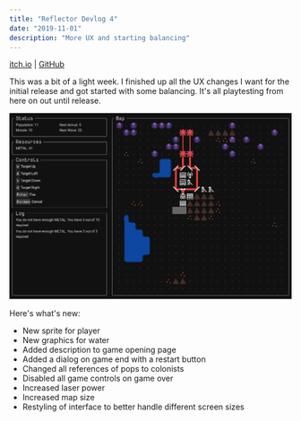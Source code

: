 ```yaml
---
title: "Reflector Devlog 4"
date: "2019-11-01"
description: "More UX and starting balancing"
---
```


<a href="https://mscottmoore.itch.io/reflector" target="_blank">itch.io</a> | <a href="https://github.com/mscottmoore/reflector" target="_blank">GitHub</a>

This was a bit of a light week. I finished up all the UX changes I want for the initial release and got started with some balancing. It's all playtesting from here on out until release.

![screenshot](./screenshot.png)

Here's what's new:

- New sprite for player
- New graphics for water
- Added description to game opening page
- Added a dialog on game end with a restart button
- Changed all references of pops to colonists
- Disabled all game controls on game over
- Increased laser power
- Increased map size
- Restyling of interface to better handle different screen sizes
